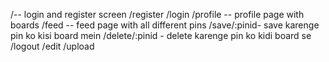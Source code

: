 /-- login and register screen
/register
/login
/profile -- profile page with boards
/feed -- feed page with all different pins
/save/:pinid- save karenge pin ko kisi board mein
/delete/:pinid - delete karenge pin ko kidi board se
/logout
/edit
/upload
